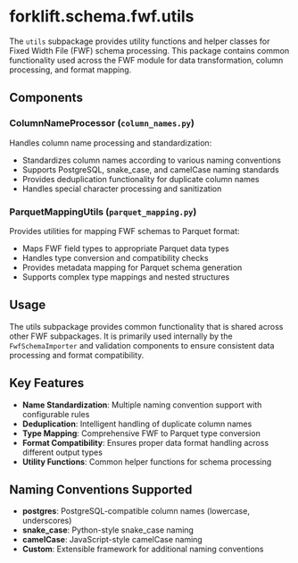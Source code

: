 # forklift.schema.fwf.utils

The `utils` subpackage provides utility functions and helper classes for Fixed Width File (FWF) schema processing. This package contains common functionality used across the FWF module for data transformation, column processing, and format mapping.

## Components

### ColumnNameProcessor (`column_names.py`)
Handles column name processing and standardization:
- Standardizes column names according to various naming conventions
- Supports PostgreSQL, snake_case, and camelCase naming standards
- Provides deduplication functionality for duplicate column names
- Handles special character processing and sanitization

### ParquetMappingUtils (`parquet_mapping.py`)
Provides utilities for mapping FWF schemas to Parquet format:
- Maps FWF field types to appropriate Parquet data types
- Handles type conversion and compatibility checks
- Provides metadata mapping for Parquet schema generation
- Supports complex type mappings and nested structures

## Usage

The utils subpackage provides common functionality that is shared across other FWF subpackages. It is primarily used internally by the `FwfSchemaImporter` and validation components to ensure consistent data processing and format compatibility.

## Key Features

- **Name Standardization**: Multiple naming convention support with configurable rules
- **Deduplication**: Intelligent handling of duplicate column names
- **Type Mapping**: Comprehensive FWF to Parquet type conversion
- **Format Compatibility**: Ensures proper data format handling across different output types
- **Utility Functions**: Common helper functions for schema processing

## Naming Conventions Supported

- **postgres**: PostgreSQL-compatible column names (lowercase, underscores)
- **snake_case**: Python-style snake_case naming
- **camelCase**: JavaScript-style camelCase naming
- **Custom**: Extensible framework for additional naming conventions
